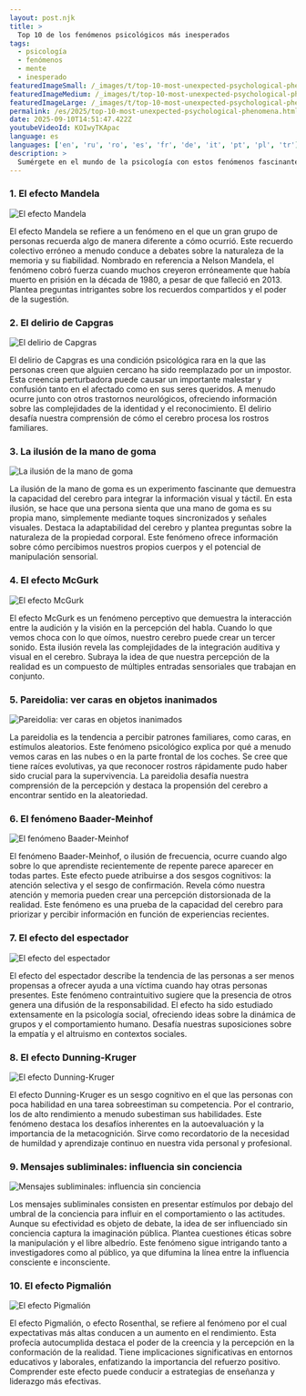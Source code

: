 ```yaml
---
layout: post.njk
title: >
  Top 10 de los fenómenos psicológicos más inesperados
tags:
  - psicología
  - fenómenos
  - mente
  - inesperado
featuredImageSmall: /_images/t/top-10-most-unexpected-psychological-phenomena-cover-es-small.webp
featuredImageMedium: /_images/t/top-10-most-unexpected-psychological-phenomena-cover-es-medium.webp
featuredImageLarge: /_images/t/top-10-most-unexpected-psychological-phenomena-cover-es-large.webp
permalink: /es/2025/top-10-most-unexpected-psychological-phenomena.html
date: 2025-09-10T14:51:47.422Z
youtubeVideoId: KOIwyTKApac
language: es
languages: ['en', 'ru', 'ro', 'es', 'fr', 'de', 'it', 'pt', 'pl', 'tr']
description: >
  Sumérgete en el mundo de la psicología con estos fenómenos fascinantes e inesperados que desafían nuestra comprensión de la mente humana.
---
```


### 1. El efecto Mandela

![El efecto Mandela](/_images/6/6e7bdfe110d000203d003114da1682f3-medium.webp)

El efecto Mandela se refiere a un fenómeno en el que un gran grupo de personas recuerda algo de manera diferente a cómo ocurrió. Este recuerdo colectivo erróneo a menudo conduce a debates sobre la naturaleza de la memoria y su fiabilidad. Nombrado en referencia a Nelson Mandela, el fenómeno cobró fuerza cuando muchos creyeron erróneamente que había muerto en prisión en la década de 1980, a pesar de que falleció en 2013. Plantea preguntas intrigantes sobre los recuerdos compartidos y el poder de la sugestión.

### 2. El delirio de Capgras

![El delirio de Capgras](/_images/b/bd4e6bbc30a92b86b69ef0fdef7db645-medium.webp)

El delirio de Capgras es una condición psicológica rara en la que las personas creen que alguien cercano ha sido reemplazado por un impostor. Esta creencia perturbadora puede causar un importante malestar y confusión tanto en el afectado como en sus seres queridos. A menudo ocurre junto con otros trastornos neurológicos, ofreciendo información sobre las complejidades de la identidad y el reconocimiento. El delirio desafía nuestra comprensión de cómo el cerebro procesa los rostros familiares.

### 3. La ilusión de la mano de goma

![La ilusión de la mano de goma](/_images/e/e3458bf7f395a0949bc8ade3df96e22c-medium.webp)

La ilusión de la mano de goma es un experimento fascinante que demuestra la capacidad del cerebro para integrar la información visual y táctil. En esta ilusión, se hace que una persona sienta que una mano de goma es su propia mano, simplemente mediante toques sincronizados y señales visuales. Destaca la adaptabilidad del cerebro y plantea preguntas sobre la naturaleza de la propiedad corporal. Este fenómeno ofrece información sobre cómo percibimos nuestros propios cuerpos y el potencial de manipulación sensorial.

### 4. El efecto McGurk

![El efecto McGurk](/_images/c/cfdee9e8074d73d87bc392907bb1c937-medium.webp)

El efecto McGurk es un fenómeno perceptivo que demuestra la interacción entre la audición y la visión en la percepción del habla. Cuando lo que vemos choca con lo que oímos, nuestro cerebro puede crear un tercer sonido. Esta ilusión revela las complejidades de la integración auditiva y visual en el cerebro. Subraya la idea de que nuestra percepción de la realidad es un compuesto de múltiples entradas sensoriales que trabajan en conjunto.

### 5. Pareidolia: ver caras en objetos inanimados

![Pareidolia: ver caras en objetos inanimados](/_images/b/b497319981cb9e34ebf20104fd8a2f45-medium.webp)

La pareidolia es la tendencia a percibir patrones familiares, como caras, en estímulos aleatorios. Este fenómeno psicológico explica por qué a menudo vemos caras en las nubes o en la parte frontal de los coches. Se cree que tiene raíces evolutivas, ya que reconocer rostros rápidamente pudo haber sido crucial para la supervivencia. La pareidolia desafía nuestra comprensión de la percepción y destaca la propensión del cerebro a encontrar sentido en la aleatoriedad.

### 6. El fenómeno Baader-Meinhof

![El fenómeno Baader-Meinhof](/_images/6/6069bd28c8a4c8c51ab11758a03ae2d0-medium.webp)

El fenómeno Baader-Meinhof, o ilusión de frecuencia, ocurre cuando algo sobre lo que aprendiste recientemente de repente parece aparecer en todas partes. Este efecto puede atribuirse a dos sesgos cognitivos: la atención selectiva y el sesgo de confirmación. Revela cómo nuestra atención y memoria pueden crear una percepción distorsionada de la realidad. Este fenómeno es una prueba de la capacidad del cerebro para priorizar y percibir información en función de experiencias recientes.

### 7. El efecto del espectador

![El efecto del espectador](/_images/d/d695b2933b18cb8de4b625c4e81e871c-medium.webp)

El efecto del espectador describe la tendencia de las personas a ser menos propensas a ofrecer ayuda a una víctima cuando hay otras personas presentes. Este fenómeno contraintuitivo sugiere que la presencia de otros genera una difusión de la responsabilidad. El efecto ha sido estudiado extensamente en la psicología social, ofreciendo ideas sobre la dinámica de grupos y el comportamiento humano. Desafía nuestras suposiciones sobre la empatía y el altruismo en contextos sociales.

### 8. El efecto Dunning-Kruger

![El efecto Dunning-Kruger](/_images/d/d4ab190d8bb2ecc5fc5c5551a6b09bda-medium.webp)

El efecto Dunning-Kruger es un sesgo cognitivo en el que las personas con poca habilidad en una tarea sobreestiman su competencia. Por el contrario, los de alto rendimiento a menudo subestiman sus habilidades. Este fenómeno destaca los desafíos inherentes en la autoevaluación y la importancia de la metacognición. Sirve como recordatorio de la necesidad de humildad y aprendizaje continuo en nuestra vida personal y profesional.

### 9. Mensajes subliminales: influencia sin conciencia

![Mensajes subliminales: influencia sin conciencia](/_images/2/26db77d600c436a1f9fdc735b5a78990-medium.webp)

Los mensajes subliminales consisten en presentar estímulos por debajo del umbral de la conciencia para influir en el comportamiento o las actitudes. Aunque su efectividad es objeto de debate, la idea de ser influenciado sin conciencia captura la imaginación pública. Plantea cuestiones éticas sobre la manipulación y el libre albedrío. Este fenómeno sigue intrigando tanto a investigadores como al público, ya que difumina la línea entre la influencia consciente e inconsciente.

### 10. El efecto Pigmalión

![El efecto Pigmalión](/_images/3/32e43b3c79fa8277a85ffdb82191d239-medium.webp)

El efecto Pigmalión, o efecto Rosenthal, se refiere al fenómeno por el cual expectativas más altas conducen a un aumento en el rendimiento. Esta profecía autocumplida destaca el poder de la creencia y la percepción en la conformación de la realidad. Tiene implicaciones significativas en entornos educativos y laborales, enfatizando la importancia del refuerzo positivo. Comprender este efecto puede conducir a estrategias de enseñanza y liderazgo más efectivas.

